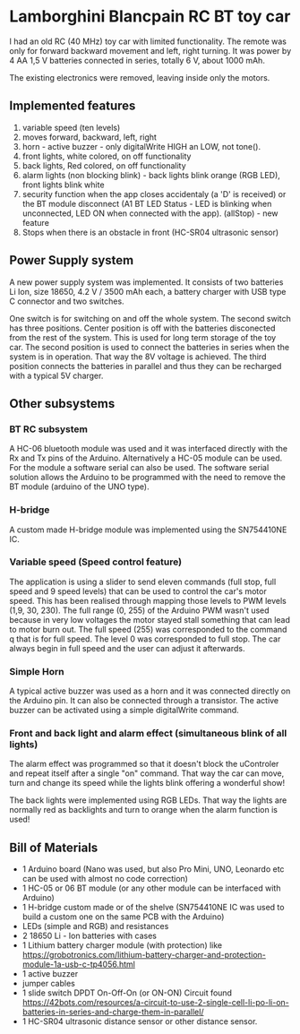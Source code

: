 # Lamborghini Blancpain RC BT toy car 

I had an old RC (40 MHz) toy car with limited functionality. The remote was only for forward backward movement and left, right turning. It was power by 4 AA 1,5 V batteries connected in series, totally 6 V, about 1000 mΑh. 

The existing electronics were removed, leaving inside only the motors. 

## Implemented features
1. variable speed (ten levels)
2. moves forward, backward, left, right
3. horn - active buzzer - only digitalWrite HIGH an LOW, not tone().
4. front lights, white colored,  on off functionality
5. back lights, Red colored, on off functionality 
6. alarm lights (non blocking blink) - back lights blink orange (RGB LED), front lights blink white
7. security function when the app closes accidentaly (a 'D' is received) or the BT module disconnect (A1 BT LED Status - LED is blinking when unconnected, LED ON when connected with the app). (allStop) - new feature
8. Stops when there is an obstacle in front (HC-SR04 ultrasonic sensor)

## Power Supply system
A new power supply system was implemented. It consists of two batteries Li Ion, size 18650, 4.2 V / 3500 mAh each, a battery charger with USB type C connector and two switches.

One switch is for switching on and off the whole system. The second switch has three positions. Center position is off with the batteries disconected from the rest of the system. This is used for long term storage of the toy car. The second position is used to connect the batteries in series when the system is in operation. That way the 8V voltage is achieved. The third position connects the batteries in parallel and thus they can be recharged with a typical 5V charger.

## Other subsystems

### BT RC subsystem
A HC-06 bluetooth module was used and it was interfaced directly with the Rx and Tx pins of the Arduino. Alternatively a HC-05 module can be used. For the module a software serial can also be used. The software serial solution allows the Arduino to be programmed with the need to remove the BT module (arduino of the UNO type). 

### H-bridge
A custom made H-bridge module was implemented using the SN754410NE IC.

### Variable speed (Speed control feature)
The application is using a slider to send eleven commands (full stop, full speed and 9 speed levels)  that can be used to control the car's motor speed. This has been realised through mapping those levels to PWM levels (1,9, 30, 230). The full range (0, 255) of the Arduino PWM wasn't used because in very low voltages the motor stayed stall something that can lead to motor burn out. The full speed (255) was corresponded to the command q that is for full speed. The level 0 was corresponded to full stop. The car always begin in full speed and the user can adjust it afterwards.  

### Simple Horn
A typical active buzzer was used as a horn and it was connected directly on the Arduino pin. It can also be connected through a transistor. 
The active buzzer can be activated using a simple digitalWrite command.

### Front and back light and alarm effect (simultaneous blink of all lights)

The alarm effect was programmed so that it doesn't block the uControler and repeat itself after a single "on" command. That way the car can move, turn and change its speed while the lights blink offering a wonderful show!

The back lights were implemented using RGB LEDs. That way the lights are normally red as backlights and turn to orange when the alarm function is used!

## Bill of Materials

* 1 Arduino board (Nano was used, but also Pro Mini, UNO, Leonardo etc can be used with almost no code correction)
* 1 HC-05 or 06 BT module (or any other module can be interfaced with Arduino) 
* 1 H-bridge custom made or of the shelve (SN754410NE IC was used to build a custom one on the same PCB with the Arduino)
* LEDs (simple and RGB) and resistances
* 2 18650 Li - Ion batteries with cases
* 1 Lithium battery charger module (with protection) like https://grobotronics.com/lithium-battery-charger-and-protection-module-1a-usb-c-tp4056.html 
* 1 active buzzer
* jumper cables
* 1 slide switch DPDT On-Off-On (or ON-ON) Circuit found https://42bots.com/resources/a-circuit-to-use-2-single-cell-li-po-li-on-batteries-in-series-and-charge-them-in-parallel/
* 1 HC-SR04 ultrasonic distance sensor or other distance sensor.  
